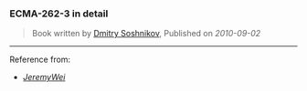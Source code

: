 ### ECMA-262-3 in detail
> Book written by [Dmitry Soshnikov](http://dmitrysoshnikov.com/),
> Published on _2010-09-02_

---

Reference from:
- _[JeremyWei](http://weizhifeng.net/tech.html)_
